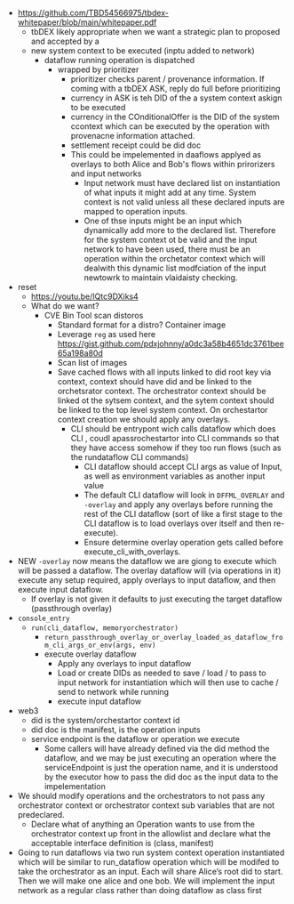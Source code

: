- https://github.com/TBD54566975/tbdex-whitepaper/blob/main/whitepaper.pdf
   - tbDEX likely appropriate when we want a strategic plan to proposed and accepted by a
   - new system context to be executed (inptu added to network)
     - dataflow running operation is dispatched
       - wrapped by prioritizer
         - prioritizer checks parent / provenance information. If coming with a tbDEX ASK, reply do full before prioritizing
         - currency in ASK is teh DID of the a system context askign to be executed
         - currency in the COnditionalOffer is the DID of the system ccontext which can be executed by the operation with provenacne information attached.
         - settlement receipt could be did doc
         - This could be impelemented in daaflows applyed as overlays to both Alice and Bob's flows within prirorizers and input networks
           - Input network must have declared list on instantiation of what inputs it might add at any time. System context is not valid unless all these declared inputs are mapped to operation inputs.
           - One of thse inputs might be an input which dynamically add more to the declared list. Therefore for the system context ot be valid and the input network to have been used, there must be an operation within the orchetator context which will dealwith this dynamic list modfciation of the input newtowrk to maintain vlaidaisty checking.
- reset
  - https://youtu.be/IQtc9DXiks4
  - What do we want?
    - CVE Bin Tool scan distoros
      - Standard format for a distro? Container image
      - Leverage `reg` as used here https://gist.github.com/pdxjohnny/a0dc3a58b4651dc3761bee65a198a80d
      - Scan list of images
      - Save cached flows with all inputs linked to did root key via context, context should have did and be linked to the orchetsrator context. The orchestrator context should be linked ot the sytsem context, and the sytem context should be linked to the top level system context. On orchestartor context creation we should apply any overlays.
        - CLI should be entrypont wich calls dataflow which does CLI , coudl apassrochestartor into CLI commands so that they have access somehow if they too run flows (such as the rundataflow CLI commands)
          - CLI dataflow should accept CLI args as value of Input, as well as environment variables as another input value
          - The default CLI dataflow will look in `DFFML_OVERLAY` and `-overlay` and apply any overlays before running the rest of the CLI dataflow (sort of like a first stage to the CLI dataflow is to load overlays over itself and then re-execute).
          - Ensure determine overlay operation gets called before execute_cli_with_overlays.
- NEW `-overlay` now means the dataflow we are giong to execute which will be passed a dataflow. The overlay dataflow will (via operations in it) execute any setup required, apply overlays to input dataflow, and then execute input dataflow.
  - If overlay is not given it defaults to just executing the target dataflow (passthrough overlay)
- `console_entry`
  - `run(cli_dataflow, memoryorchestrator)`
    - `return_passthrough_overlay_or_overlay_loaded_as_dataflow_from_cli_args_or_env(args, env)`
    - execute overlay dataflow
      - Apply any overlays to input dataflow
      - Load or create DIDs as needed to save / load / to pass to input network for instantiation which will then use to cache / send to network while running
      - execute input dataflow
- web3
  - did is the system/orchestartor context id
  - did doc is the manifest, is the operation inputs
  - service endpoint is the dataflow or operation we execute
    - Some callers will have already defined via the did method the dataflow, and we may be just executing an operation where the serviceEndpoint is just the operation name, and it is understood by the executor how to pass the did doc as the input data to the impelementation
- We should modify operations and the orchestrators to not pass any orchestrator context or orchestrator context sub variables that are not predeclared. 
  - Declare what of anything an Operation wants to use from the orchestrator context up front in the allowlist and declare what the acceptable interface definition is (class, manifest)
- Going to run dataflows via two run system context operation instantiated which will be similar to run_dataflow operation which will be modifed to take the orchestrator as an input. Each will share Alice’s root did to start. Then we will make one alice and one bob. We will implement the input network as a regular class rather than doing dataflow as class first